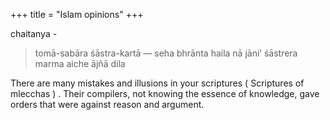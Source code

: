 +++
title = "Islam opinions"
+++

chaitanya -

> tomā-sabāra śāstra-kartā — seha bhrānta haila
nā jāni’ śāstrera marma aiche ājñā dila

There are many mistakes and illusions in your scriptures ( Scriptures of mlecchas ) . Their compilers, not knowing the essence of knowledge, gave orders that were against reason and argument.